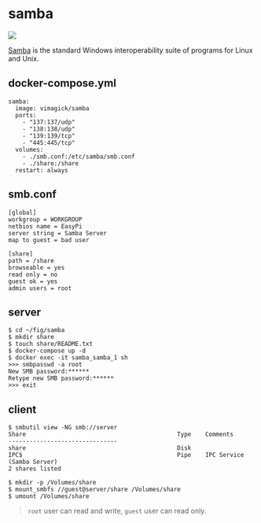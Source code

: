 samba
=====

![](https://badge.imagelayers.io/vimagick/samba:latest.svg)

[Samba][1] is the standard Windows interoperability suite of programs for
Linux and Unix.

## docker-compose.yml

```
samba:
  image: vimagick/samba
  ports:
    - "137:137/udp"
    - "138:138/udp"
    - "139:139/tcp"
    - "445:445/tcp"
  volumes:
    - ./smb.conf:/etc/samba/smb.conf
    - ./share:/share
  restart: always
```

## smb.conf

```
[global]
workgroup = WORKGROUP
netbios name = EasyPi
server string = Samba Server
map to guest = bad user

[share]
path = /share
browseable = yes
read only = no
guest ok = yes
admin users = root
```

## server

```
$ cd ~/fig/samba
$ mkdir share
$ touch share/README.txt
$ docker-compose up -d
$ docker exec -it samba_samba_1 sh
>>> smbpasswd -a root
New SMB password:******
Retype new SMB password:******
>>> exit
```

## client

```
$ smbutil view -NG smb://server
Share                                           Type    Comments
-------------------------------
share                                           Disk
IPC$                                            Pipe    IPC Service (Samba Server)
2 shares listed

$ mkdir -p /Volumes/share
$ mount_smbfs //guest@server/share /Volumes/share
$ umount /Volumes/share
```

> `root` user can read and write, `guest` user can read only.

[1]: https://www.samba.org/
